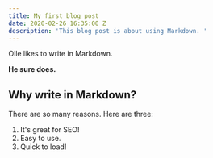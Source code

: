 ```yaml
---
title: My first blog post
date: 2020-02-26 16:35:00 Z
description: 'This blog post is about using Markdown. '
---
```


Olle likes to write in Markdown. 

**He sure does.**

## Why write in Markdown? 

There are so many reasons. Here are three: 

1. It's great for SEO! 
2. Easy to use. 
3. Quick to load! 